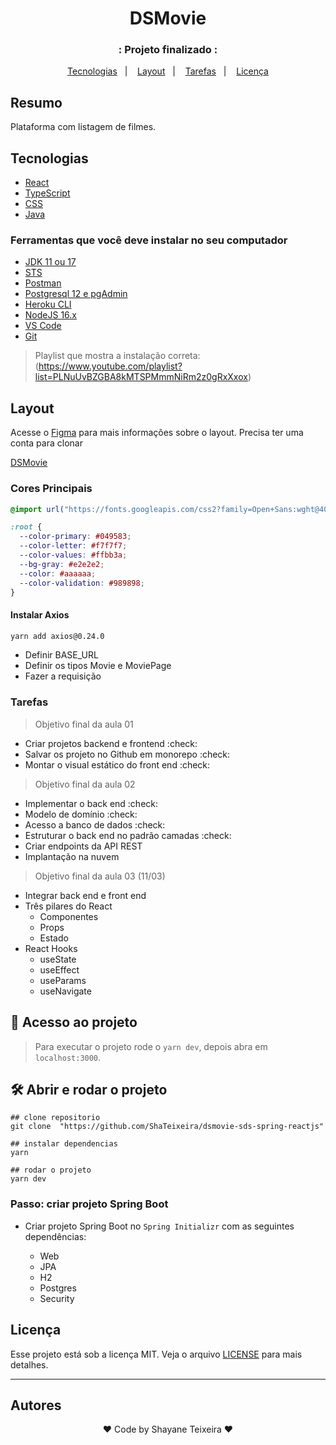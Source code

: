 <h1 align="center"> DSMovie </h1>

<h3 align="center"> : Projeto finalizado : </h3>

<p align="center">
<!--  <a href="#hammer-funcionalidades-do-projeto">Funcionalidades</a>&nbsp;&nbsp;&nbsp;|&nbsp;&nbsp;&nbsp; -->
  <a href="#tecnologias">Tecnologias</a>&nbsp;&nbsp;&nbsp;|&nbsp;&nbsp;&nbsp;
  <a href="#layout">Layout</a>&nbsp;&nbsp;&nbsp;|&nbsp;&nbsp;&nbsp;
  <a href="#tarefas">Tarefas</a>&nbsp;&nbsp;&nbsp;|&nbsp;&nbsp;&nbsp;
  <a href="#licença">Licença</a>
</p>

## Resumo

Plataforma com listagem de filmes.

## Tecnologias

- [React](https://pt-br.reactjs.org/)
- [TypeScript](https://www.typescriptlang.org/)
- [CSS](https://developer.mozilla.org/en-US/docs/Web/CSS)
- [Java](https://docs.oracle.com/en/java/)

### Ferramentas que você deve instalar no seu computador

- [JDK 11 ou 17](https://www.oracle.com/br/java/technologies/javase/jdk11-archive-downloads.html)
- [STS](https://spring.io/tools)
- [Postman](https://www.postman.com/downloads/)
- [Postgresql 12 e pgAdmin](https://www.postgresql.org/)
- [Heroku CLI](https://devcenter.heroku.com/articles/heroku-cli)
- [NodeJS 16.x](https://nodejs.org/en/download/)
- [VS Code](https://code.visualstudio.com/Download)
- [Git](https://git-scm.com/downloads)

> Playlist que mostra a instalação correta: (https://www.youtube.com/playlist?list=PLNuUvBZGBA8kMTSPMmmNiRm2z0gRxXxox)

## Layout

Acesse o [Figma](https://www.figma.com/downloads/) para mais informações sobre o layout. Precisa ter uma conta para clonar

[DSMovie](https://www.figma.com/file/hyovBMIxwrn2Bb5MZLrxHL/DSMovie4)

### Cores Principais

```css
@import url("https://fonts.googleapis.com/css2?family=Open+Sans:wght@400;700&display=swap");

:root {
  --color-primary: #049583;
  --color-letter: #f7f7f7;
  --color-values: #ffbb3a;
  --bg-gray: #e2e2e2;
  --color: #aaaaaa;
  --color-validation: #989898;
}
```

#### Instalar Axios

```bash
yarn add axios@0.24.0
```

- Definir BASE_URL
- Definir os tipos Movie e MoviePage
- Fazer a requisição

### Tarefas

> Objetivo final da aula 01

- Criar projetos backend e frontend :check:
- Salvar os projeto no Github em monorepo :check:
- Montar o visual estático do front end :check:

> Objetivo final da aula 02

- Implementar o back end :check:
- Modelo de domínio :check:
- Acesso a banco de dados :check:
- Estruturar o back end no padrão camadas :check:
- Criar endpoints da API REST
- Implantação na nuvem

> Objetivo final da aula 03 (11/03)

- Integrar back end e front end
- Três pilares do React
  - Componentes
  - Props
  - Estado
- React Hooks
  - useState
  - useEffect
  - useParams
  - useNavigate

## 📁 Acesso ao projeto

> Para executar o projeto rode o `yarn dev`, depois abra em `localhost:3000`.

## 🛠️ Abrir e rodar o projeto

```git
## clone repositorio
git clone  "https://github.com/ShaTeixeira/dsmovie-sds-spring-reactjs"

## instalar dependencias
yarn

## rodar o projeto
yarn dev
```

### Passo: criar projeto Spring Boot

- Criar projeto Spring Boot no `Spring Initializr` com as seguintes dependências:

  - Web
  - JPA
  - H2
  - Postgres
  - Security

## Licença

Esse projeto está sob a licença MIT. Veja o arquivo [LICENSE](./LICENSE) para mais detalhes.

---

## Autores

<p align="center">
♥ Code by Shayane Teixeira ♥
</p>
